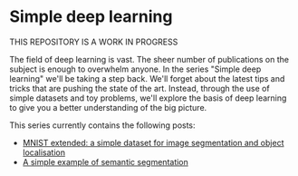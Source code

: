 # Simple deep learning

THIS REPOSITORY IS A WORK IN PROGRESS

The field of deep learning is vast. The sheer number of publications on the subject is enough to overwhelm anyone. In the series "Simple deep learning" we'll be taking a step back. We'll forget about the latest tips and tricks that are pushing the state of the art. Instead, through the use of simple datasets and toy problems, we'll explore the basis of deep learning to give you a better understanding of the big picture.

This series currently contains the following posts:
- [MNIST extended: a simple dataset for image segmentation and object localisation](./mnist_extended.ipynb)
- [A simple example of semantic segmentation](./semantic_segmentation.ipynb)


